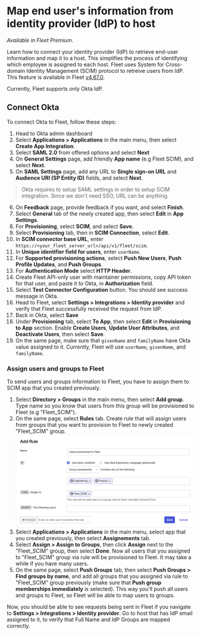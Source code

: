# Map end user's information from identity provider (IdP) to host

_Available in Fleet Premium._

Learn how to connect your identity provider (IdP) to retrieve end-user information and map it to a host. This simplifies the process of identifying which employee is assigned to each host. Fleet uses System for Cross-domain Identity Management (SCIM) protocol to retreive users from IdP. This feature is available in Fleet [v4.67.0](https://github.com/fleetdm/fleet/releases/tag/fleet-v4.67.0).

Currently, Fleet supports only Okta IdP.

## Connect Okta

To connect Okta to Fleet, follow these steps:

1. Head to Okta admin dashboard
2. Select **Applications > Applications** in the main menu, then select **Create App Integration**.
3. Select **SAML 2.0** from offered options and select **Next**
4. On **General Settings** page, add friendly **App name** (e.g Fleet SCIM), and select **Next**.
5. On **SAML Settings** page, add any URL to **Single sign-on URL** and **Audience URI (SP Entity ID)** fields, and select **Next**.
>Okta requires to setup SAML settings in order to setup SCIM integration. Since we don't need SSO, URL can be anything.
6. On **Feedback** page, provide feedback if you want, and select **Finish**.
7. Select **General** tab of the newly created app, then select **Edit** in **App Settings**.
8. For **Provisioning**, select **SCIM**, and select **Save**.
9. Select **Provisioning** tab, then in **SCIM Connection**, select **Edit**.
10. In **SCIM connector base URL**, enter `https://<your_fleet_server_url>/api/v1/fleet/scim`.
11. In **Unique identifier field for users**, enter `userName`.
12. For **Supported provisioning actions**, select **Push New Users**, **Push Profile Updates**, and **Push Groups**.
13. For **Authentication Mode** select **HTTP Header**.
14. Create Fleet API-only user with maintainer permissions, copy API token for that user, and paste it to Okta, in **Authorization** field.
15. Select **Test Connector Configuration** button. You should see success message in Okta.
16. Head to Fleet, select **Settings > Integrations > Identity provider** and verify that Fleet successfully received the request from IdP.
17. Back in Okta, select **Save**
18. Under **Provisioning** tab, select **To App**, then select **Edit** in **Provisioning to App** section. Enable **Create Users**, **Update User Attributes**, and **Deactivate Users**, then select **Save**.
19. On the same page, make sure that `givenName` and `familyName` have Okta value assigned to it. Currently, Fleet will use `userName`, `givenName`, and `familyName`.


### Assign users and groups to Fleet

To send users and groups information to Fleet, you have to assign them to SCIM app that you created previously.

1. Select **Directory > Groups** in the main menu, then select **Add group**. Type name so you know that users from this group will be provisioned to Fleet (e.g "Fleet_SCIM").
2. On the same page, select **Rules** tab. Create rule that will assign users from groups that you want to provision to Fleet to newly created "Fleet_SCIM" group.
![Okta group rule](../website/assets/images/articles/okta-scim-group-rules.png)
3. Select **Applications > Applications** in the main menu, select app that you created previously, then select **Assignements** tab.
4. Select **Assign > Assign to Groups**, then click **Assign** next to the "Fleet_SCIM" group, then select **Done**. Now all users that you assigned to "Fleet_SCIM" group via rule will be provisioned to Fleet. It may take a while if you have many users.
2. On the same page, select **Push Groups** tab, then select **Push Groups > Find groups by name**, and add all groups that you assigned via rule to "Fleet_SCIM" group previously (make sure that **Push group memberships immediately** is selected). This way you'll push all users and groups to Fleet, so Fleet will be able to map users to groups.

Now, you should be able to see requests being sent in Fleet if you navigate to **Settings > Integrations > Identity provider**. Go to host that has IdP email assigned to it, to verify that Full Name and IdP Groups are mapped correctly.

<meta name="authorGitHubUsername" value="marko-lisica">
<meta name="authorFullName" value="Marko Lisica">
<meta name="publishedOn" value="2025-03-20">
<meta name="articleTitle" value="Map end user's information from identity provider (IdP) to host">
<meta name="category" value="guides">

